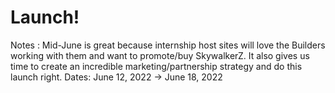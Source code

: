 # Launch!

Notes : Mid-June is great because internship host sites will love the Builders working with them and want to promote/buy SkywalkerZ. It also gives us time to create an incredible marketing/partnership strategy and do this launch right. 
Dates: June 12, 2022 → June 18, 2022
